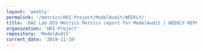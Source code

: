```yaml
---
layout: 'weekly'
permalink: '/metrics/HDI-Project/ModelAudit/WEEKLY/'
title: 'DAI Lab OSS Metrics Metrics report for ModelAudit | WEEKLY-REPORT-2019-11-10'
organization: 'HDI-Project'
repository: 'ModelAudit'
current_date: '2019-11-10'
---
```

